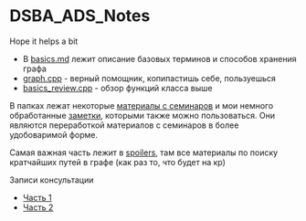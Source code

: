 # DSBA_ADS_Notes
Hope it helps a bit

- В [basics.md](basics.md) лежит описание базовых терминов и способов хранения графа
- [graph.cpp](graph.cpp) - верный помощник, копипастишь себе, пользуешься
- [basics_review.cpp](basics_review.cpp) - обзор функций класса выше

В папках лежат некоторые [материалы с семинаров](seminars) и мои немного обработанные [заметки](my_helpers), которыми также можно пользоваться. Они являются переработкой материалов с семинаров в более удобоваримой форме.

Самая важная часть лежит в [spoilers](spoilers), там все материалы по поиску кратчайших путей в графе (как раз то, что будет на кр)

Записи консультации
- [Часть 1](https://disk.yandex.ru/i/iGm85fjahLudAA) 
- [Часть 2](https://disk.yandex.ru/i/C4XB4fRL_waf_A)
